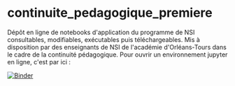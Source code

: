 # continuite_pedagogique_premiere
Dépôt en ligne de notebooks d'application du programme de NSI consultables, modifiables, exécutables puis téléchargeables.
Mis à disposition par des enseignants de NSI de l'académie d'Orléans-Tours dans le cadre de la continuité pédagogique.
Pour ouvrir un environnement jupyter en ligne, c'est par ici : 

[![Binder](https://mybinder.org/badge_logo.svg)](https://mybinder.org/v2/gh/nsi-acot/continuite_pedagogique_premiere/master)
